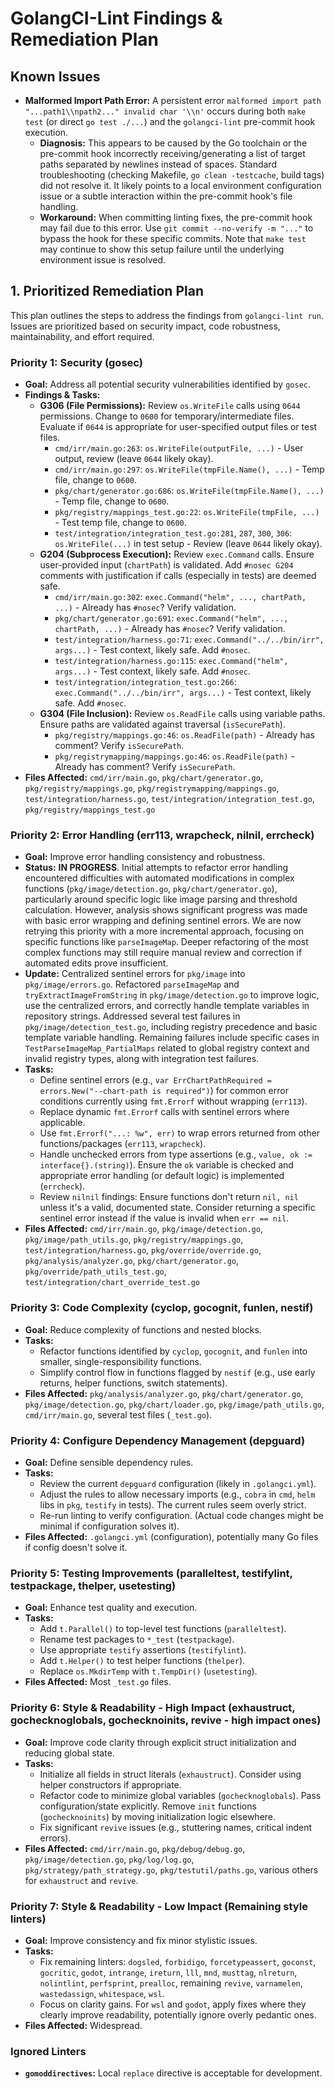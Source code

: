 # GolangCI-Lint Findings & Remediation Plan

## Known Issues

*   **Malformed Import Path Error:** A persistent error `malformed import path "...path1\\npath2..." invalid char '\\n'` occurs during both `make test` (or direct `go test ./...`) and the `golangci-lint` pre-commit hook execution.
    *   **Diagnosis:** This appears to be caused by the Go toolchain or the pre-commit hook incorrectly receiving/generating a list of target paths separated by newlines instead of spaces. Standard troubleshooting (checking Makefile, `go clean -testcache`, build tags) did not resolve it. It likely points to a local environment configuration issue or a subtle interaction within the pre-commit hook's file handling.
    *   **Workaround:** When committing linting fixes, the pre-commit hook may fail due to this error. Use `git commit --no-verify -m "..."` to bypass the hook for these specific commits. Note that `make test` may continue to show this setup failure until the underlying environment issue is resolved.

## 1. Prioritized Remediation Plan

This plan outlines the steps to address the findings from `golangci-lint run`. Issues are prioritized based on security impact, code robustness, maintainability, and effort required.

### Priority 1: Security (gosec)
*   **Goal:** Address all potential security vulnerabilities identified by `gosec`.
*   **Findings & Tasks:**
    *   **G306 (File Permissions):** Review `os.WriteFile` calls using `0644` permissions. Change to `0600` for temporary/intermediate files. Evaluate if `0644` is appropriate for user-specified output files or test files.
        *   `cmd/irr/main.go:263`: `os.WriteFile(outputFile, ...)` - User output, review (leave `0644` likely okay).
        *   `cmd/irr/main.go:297`: `os.WriteFile(tmpFile.Name(), ...)` - Temp file, change to `0600`.
        *   `pkg/chart/generator.go:686`: `os.WriteFile(tmpFile.Name(), ...)` - Temp file, change to `0600`.
        *   `pkg/registry/mappings_test.go:22`: `os.WriteFile(tmpFile, ...)` - Test temp file, change to `0600`.
        *   `test/integration/integration_test.go:281`, `287`, `300`, `306`: `os.WriteFile(...)` in test setup - Review (leave `0644` likely okay).
    *   **G204 (Subprocess Execution):** Review `exec.Command` calls. Ensure user-provided input (`chartPath`) is validated. Add `#nosec G204` comments with justification if calls (especially in tests) are deemed safe.
        *   `cmd/irr/main.go:302`: `exec.Command("helm", ..., chartPath, ...)` - Already has `#nosec`? Verify validation.
        *   `pkg/chart/generator.go:691`: `exec.Command("helm", ..., chartPath, ...)` - Already has `#nosec`? Verify validation.
        *   `test/integration/harness.go:71`: `exec.Command("../../bin/irr", args...)` - Test context, likely safe. Add `#nosec`.
        *   `test/integration/harness.go:115`: `exec.Command("helm", args...)` - Test context, likely safe. Add `#nosec`.
        *   `test/integration/integration_test.go:266`: `exec.Command("../../bin/irr", args...)` - Test context, likely safe. Add `#nosec`.
    *   **G304 (File Inclusion):** Review `os.ReadFile` calls using variable paths. Ensure paths are validated against traversal (`isSecurePath`).
        *   `pkg/registry/mappings.go:46`: `os.ReadFile(path)` - Already has comment? Verify `isSecurePath`.
        *   `pkg/registrymapping/mappings.go:46`: `os.ReadFile(path)` - Already has comment? Verify `isSecurePath`.
*   **Files Affected:** `cmd/irr/main.go`, `pkg/chart/generator.go`, `pkg/registry/mappings.go`, `pkg/registrymapping/mappings.go`, `test/integration/harness.go`, `test/integration/integration_test.go`, `pkg/registry/mappings_test.go`

### Priority 2: Error Handling (err113, wrapcheck, nilnil, errcheck)
*   **Goal:** Improve error handling consistency and robustness.
*   **Status:** **IN PROGRESS**. Initial attempts to refactor error handling encountered difficulties with automated modifications in complex functions (`pkg/image/detection.go`, `pkg/chart/generator.go`), particularly around specific logic like image parsing and threshold calculation. However, analysis shows significant progress was made with basic error wrapping and defining sentinel errors. We are now retrying this priority with a more incremental approach, focusing on specific functions like `parseImageMap`. Deeper refactoring of the most complex functions may still require manual review and correction if automated edits prove insufficient.
*   **Update:** Centralized sentinel errors for `pkg/image` into `pkg/image/errors.go`. Refactored `parseImageMap` and `tryExtractImageFromString` in `pkg/image/detection.go` to improve logic, use the centralized errors, and correctly handle template variables in repository strings. Addressed several test failures in `pkg/image/detection_test.go`, including registry precedence and basic template variable handling. Remaining failures include specific cases in `TestParseImageMap_PartialMaps` related to global registry context and invalid registry types, along with integration test failures.
*   **Tasks:**
    *   Define sentinel errors (e.g., `var ErrChartPathRequired = errors.New("--chart-path is required")`) for common error conditions currently using `fmt.Errorf` without wrapping (`err113`).
    *   Replace dynamic `fmt.Errorf` calls with sentinel errors where applicable.
    *   Use `fmt.Errorf("...: %w", err)` to wrap errors returned from other functions/packages (`err113`, `wrapcheck`).
    *   Handle unchecked errors from type assertions (e.g., `value, ok := interface{}.(string)`). Ensure the `ok` variable is checked and appropriate error handling (or default logic) is implemented (`errcheck`).
    *   Review `nilnil` findings: Ensure functions don't return `nil, nil` unless it's a valid, documented state. Consider returning a specific sentinel error instead if the value is invalid when `err == nil`.
*   **Files Affected:** `cmd/irr/main.go`, `pkg/image/detection.go`, `pkg/image/path_utils.go`, `pkg/registry/mappings.go`, `test/integration/harness.go`, `pkg/override/override.go`, `pkg/analysis/analyzer.go`, `pkg/chart/generator.go`, `pkg/override/path_utils_test.go`, `test/integration/chart_override_test.go`

### Priority 3: Code Complexity (cyclop, gocognit, funlen, nestif)
*   **Goal:** Reduce complexity of functions and nested blocks.
*   **Tasks:**
    *   Refactor functions identified by `cyclop`, `gocognit`, and `funlen` into smaller, single-responsibility functions.
    *   Simplify control flow in functions flagged by `nestif` (e.g., use early returns, helper functions, switch statements).
*   **Files Affected:** `pkg/analysis/analyzer.go`, `pkg/chart/generator.go`, `pkg/image/detection.go`, `pkg/chart/loader.go`, `pkg/image/path_utils.go`, `cmd/irr/main.go`, several test files (`_test.go`).

### Priority 4: Configure Dependency Management (depguard)
*   **Goal:** Define sensible dependency rules.
*   **Tasks:**
    *   Review the current `depguard` configuration (likely in `.golangci.yml`).
    *   Adjust the rules to allow necessary imports (e.g., `cobra` in `cmd`, `helm` libs in `pkg`, `testify` in tests). The current rules seem overly strict.
    *   Re-run linting to verify configuration. (Actual code changes might be minimal if configuration solves it).
*   **Files Affected:** `.golangci.yml` (configuration), potentially many Go files if config doesn't solve it.

### Priority 5: Testing Improvements (paralleltest, testifylint, testpackage, thelper, usetesting)
*   **Goal:** Enhance test quality and execution.
*   **Tasks:**
    *   Add `t.Parallel()` to top-level test functions (`paralleltest`).
    *   Rename test packages to `*_test` (`testpackage`).
    *   Use appropriate `testify` assertions (`testifylint`).
    *   Add `t.Helper()` to test helper functions (`thelper`).
    *   Replace `os.MkdirTemp` with `t.TempDir()` (`usetesting`).
*   **Files Affected:** Most `_test.go` files.

### Priority 6: Style & Readability - High Impact (exhaustruct, gochecknoglobals, gochecknoinits, revive - high impact ones)
*   **Goal:** Improve code clarity through explicit struct initialization and reducing global state.
*   **Tasks:**
    *   Initialize all fields in struct literals (`exhaustruct`). Consider using helper constructors if appropriate.
    *   Refactor code to minimize global variables (`gochecknoglobals`). Pass configuration/state explicitly. Remove `init` functions (`gochecknoinits`) by moving initialization logic elsewhere.
    *   Fix significant `revive` issues (e.g., stuttering names, critical indent errors).
*   **Files Affected:** `cmd/irr/main.go`, `pkg/debug/debug.go`, `pkg/image/detection.go`, `pkg/log/log.go`, `pkg/strategy/path_strategy.go`, `pkg/testutil/paths.go`, various others for `exhaustruct` and `revive`.

### Priority 7: Style & Readability - Low Impact (Remaining style linters)
*   **Goal:** Improve consistency and fix minor stylistic issues.
*   **Tasks:**
    *   Fix remaining linters: `dogsled`, `forbidigo`, `forcetypeassert`, `goconst`, `gocritic`, `godot`, `intrange`, `ireturn`, `lll`, `mnd`, `musttag`, `nlreturn`, `nolintlint`, `perfsprint`, `prealloc`, remaining `revive`, `varnamelen`, `wastedassign`, `whitespace`, `wsl`.
    *   Focus on clarity gains. For `wsl` and `godot`, apply fixes where they clearly improve readability, potentially ignore overly pedantic ones.
*   **Files Affected:** Widespread.

### Ignored Linters
*   **`gomoddirectives`:** Local `replace` directive is acceptable for development.
